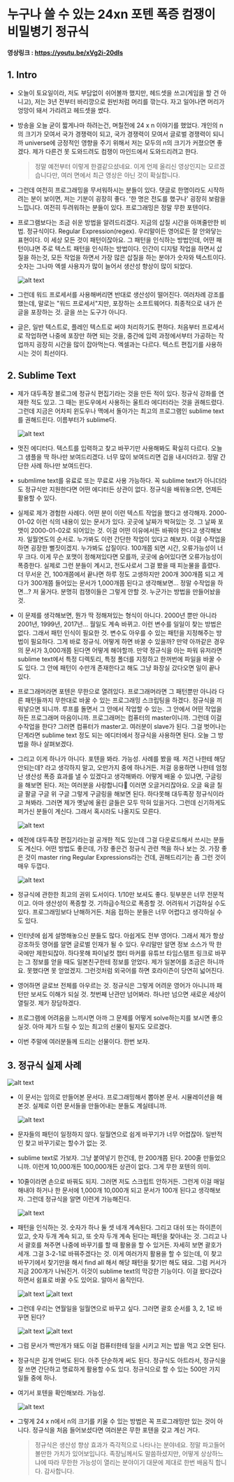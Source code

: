 # 누구나 쓸 수 있는 24xn 포텐 폭증 컴쟁이 비밀병기 정규식

**영상링크 : https://youtu.be/xVg2i-20dIs**

## 1. Intro

- 오늘이 토요일이라, 저도 부담없이 쉬어볼까 했지만, 헤드셋을 쓰고(게임을 할 건 아니고), 저는 3년 전부터 바리깡으로 원빈처럼 머리를 깎는다. 자고 일어나면 머리가 엉망이 돼서 가리려고 헤드셋을 썼다.

- 방송을 오늘 굳이 짧게나마 하려는건, 며칠전에 24 x n 이야기를 했었다. 개인의 n의 크기가 모여서 국가 경쟁력이 되고, 국가 경쟁력이 모여서 글로벌 경쟁력이 되니까 universe에 긍정적인 영향을 주기 위해서 저는 모두의 n의 크기가 커졌으면 좋겠다. 제가 다른건 못 도와드려도 컴쟁이 마인드에서 도와드리려고 한다. 

    > 정말 예전부터 이렇게 한결같으셨네요. 이게 언제 올리신 영상인지는 모르겠습니다만, 여러 면에서 최근 영상은 아닌 것이 확실합니다.

- 그런데 여전히 프로그래밍을 무서워하시는 분들이 있다. 댓글로 한명이라도 시작하려는 분이 보이면, 저는 기분이 굉장히 좋다. '한 명은 전도를 했구나' 굉장히 보람을 느낍니다. 여전히 두려워하는 분들이 있다. 프로그래밍은 정말 무한 포텐이다.

- 프로그램보다는 조금 쉬운 방법을 알려드리겠다. 지금의 삽질 시간을 아껴줄만한 비법. 정규식이다. Regular Expression(regex). 우리말이든 영어로든 잘 안와닿는 표현이다. 이 세상 모든 것이 패턴이잖아요. 그 패턴을 인식하는 방법인데, 어떤 패턴이냐면 주로 텍스트 패턴을 인식하는 방법이다. 인간이 디지털 작업을 하면서 삽질을 하는것, 모든 작업을 하면서 가장 많은 삽질을 하는 분야가 숫자와 텍스트이다. 숫자는 그나마 엑셀 사용자가 많이 늘어서 생산성 향상이 많이 되었다.

    ![alt text](Images/image-21.png)

- 그런데 워드 프로세서를 사용해버리면 반대로 생산성이 떨어진다. 여러차례 강조를 했는데, 말로는 "워드 프로세서"지만, 포장하는 소프트웨어다. 최종적으로 내가 쓴 글을 포장하는 것. 글을 쓰는 도구가 아니다.

- 글은, 일반 텍스트로, 플레인 텍스트로 써야 처리하기도 편하다. 처음부터 프로세서로 작업하면 나중에 포장만 하면 되는 것을, 중간에 입력 과정에서부터 가공하는 작업까지 굉장히 시간을 많이 잡아먹는다. 엑셀과는 다르다. 텍스트 편집기를 사용하시는 것이 최선이다.

## 2. Sublime Text

- 제가 대두족장 블로그에 정규식 편집기라는 것을 만든 적이 있다. 정규식 강좌를 연재한 적도 있고. 그 때는 윈도우에서 사용하는 울트라 에디터라는 것을 권해드렸다. 그런데 지금은 어차피 윈도우나 맥에서 돌아가는 최고의 프로그램인 sublime text를 권해드린다. 이름부터가 sublime다.

    ![alt text](Images/image-22.png)

- 멋진 에디터다. 텍스트를 입력하고 찾고 바꾸기만 사용해봐도 확실히 다르다. 오늘 그 샘플을 딱 하나만 보여드리겠다. 너무 많이 보여드리면 겁을 내시더라고. 정말 간단한 사례 하나만 보여드린다. 

- submlime text를 유료로 또는 무료로 사용 가능하다. 꼭 sublime text가 아니더라도 정규식만 지원한다면 어떤 에디터든 상관이 없다. 정규식을 배워놓으면, 언제든 활용할 수 있다. 

- 실제로 제가 경험한 사례다. 어떤 분이 이런 텍스트 작업을 했다고 생각해자. 2000-01-02 이런 식의 내용이 있는 문서가 있다. 곳곳에 날짜가 박혀있는 것. 그 날짜 포맷이 2000-01-02로 되어있는 것. 이걸 어떤 이유에서든 바꿔야 한다고 생각해보자. 일월연도의 순서로. 누가봐도 이런 간단한 작업이 있다고 해보자. 이걸 수작업을 하면 굉장한 뻘짓이겠지. 누가봐도 삽질이다. 100개쯤 되면 시간, 오류가능성이 너무 크다. 이게 무슨 포맷이 정해져있다면 모를까, 곳곳에 숨어있다면 오류가능성이 폭증한다. 실제로 그런 분들이 계시고, 전도사로서 그걸 봤을 때 피눈물을 흘렸다. 더 무서운 건, 100개쯤에서 끝나면 하루 정도 고생하지만 200개 300개쯤 되고 게다가 300개쯤 들어있는 문서가 1,000개쯤 된다고 생각해보면... 정말 수작업을 하면...? 저 울거다. 분명히 컴쟁이들은 그렇게 안할 것. 누군가는 방법을 만들어놨을 것. 

- 이 문제를 생각해보면, 뭔가 딱 정해져있는 형식이 아니다. 2000년 뿐만 아니라 2001년, 1999년, 2017년... 월일도 계속 바뀌고. 이런 변수를 일일이 찾는 방법은 없다. 그래서 패턴 인식이 필요한 것. 변수도 아우를 수 있는 패턴을 지정해주는 방법이 필요하다. 그게 바로 정규식. 어떻게 하면 바꿀 수 있을까? 만약 아까같은 경우의 문서가 3,000개쯤 된다면 어떻게 해야할까. 만약 정규식을 아는 파워 유저라면 sublime text에서 특정 디렉토리, 특정 폴더를 지정하고 한꺼번에 파일을 바꿀 수도 있다. 그 안에 패턴이 수만개 존재한다고 해도 그냥 화장실 갔다오면 일이 끝나 있다.

- 프로그래머라면 포텐은 무한으로 열려있다. 프로그래머라면 그 패턴뿐만 아니라 다른 패턴들까지 무한대로 바꿀 수 있는 프로그래밍 스크립팅을 하겠다. 정규식을 끼워넣으면 되니까. 루프를 돌면서 그 안에서 작업할 수 있는. 그 안에서 어떤 작업을 하든 프로그래머 마음이니까. 프로그래머는 컴퓨터의 master이니까. 그런데 이걸 수작업을 한다? 그러면 컴퓨터가 master고. 여러분이 slave가 된다. 그걸 벗어나는 단계라면 sublime text 정도 되는 에디터에서 정규식을 사용하면 된다. 오늘 그 방법을 하나 살펴보겠다. 

- 그리고 이게 하나가 아니다. 포텐을 봐라. 가능성. 사례를 봤을 때. 저건 나한테 해당안되는데? 라고 생각하지 말고, 오만가지 중에 하나거든. 저걸 응용하면 나한테 엄청난 생산성 폭증 효과를 낼 수 있겠다고 생각해봐라. 어떻게 배울 수 있냐면, 구글링을 해보면 된다. 저는 여러분을 사랑합니다🤣 이러면 오글거리잖아요. 오글 육글 칠글 팔글 구글 위 구글 그렇게 구글링을 해보면 된다. 하다못해 대두족장 정규식이라고 쳐봐라. 그러면 제가 옛날에 올린 글들은 모두 막혀 있을거다. 그런데 신기하게도 퍼가신 분들이 계신다. 그래서 혹시라도 나올지도 모른다. 

    ![alt text](Images/image-23.png)

- 예전에 대두족장 편집기라는걸 공개한 적도 있는데 그걸 다운로드해서 쓰시는 분들도 계신다. 어떤 방법도 좋은데, 가장 좋은건 정규식 관련 책을 하나 보는 것. 가장 좋은 것이 master ring Regular Expressions라는 건데, 권해드리기는 좀 그런 것이 매우 두껍다.

    ![alt text](Images/image-24.png)

- 정규식에 관한한 최고의 권위 도서이다. 1/10만 보셔도 좋다. 뒷부분은 너무 전문적이고. 아마 생산성이 폭증할 것. 기하급수적으로 폭증할 것. 어려워서 기겁하실 수도 있다. 프로그래밍보다 난해하거든. 처음 접하는 분들은 너무 어렵다고 생각하실 수도 있다. 

- 인터넷에 쉽게 설명해놓으신 분들도 많다. 아쉽게도 전부 영어다. 그래서 제가 항상 강조하듯 영어를 알면 글로벌 인재가 될 수 있다. 우리말만 알면 정보 소스가 딱 한국에만 제한되잖아. 하다못해 파이널컷 챕터 마커를 유튜브 타임스탬프 링크로 바꾸는 그 정보를 얻을 때도 일본친구한테 정보를 얻었다. 제가 일본어를 조금은 하니까요. 못했다면 못 얻었겠지. 그런것처럼 외국어를 하면 호라이즌이 당연히 넓어진다. 

- 영어하면 글로브 전체를 아우르는 것. 정규식은 그렇게 어려운 영어가 아니니까 패턴만 보셔도 이해가 되실 것. 첫번째 난관만 넘어봐라. 하나만 넘으면 새로운 세상이 열릴것. 제가 장담하겠다.

- 프로그램에 어려움을 느끼시면 아까 그 문제를 어떻게 solve하는지를 보시면 좋으실것. 아마 제가 드릴 수 있는 최고의 선물이 될지도 모르겠다. 

- 이번 주말에 여러분들께 드리는 선물이다. 한번 보자.

## 3. 정규식 실제 사례

![alt text](Images/image-25.png)

- 이 문서는 임의로 만들어본 문서다. 프로그래밍해서 뽑아본 문서. 시뮬레이션을 해본것. 실제로 이런 문서들을 만들어내는 분들도 계실테니까.

    ![alt text](Images/image-26.png)

- 문자들의 패턴이 일정하지 않다. 일월연으로 쉽게 바꾸기가 너무 어렵잖아. 일반적인 찾고 바꾸기로는 할수가 없는 것. 

- sublime text로 가보자. 그냥 붙여넣기 한건데, 한 200개쯤 된다. 200줄 만들었으니까. 이런게 10,000개든 100,000개든 상관이 없다. 그게 무한 포텐의 의미. 

- 10줄이라면 손으로 바꿔도 되지. 그러면 저도 스크립트 안하거든. 그런게 이걸 매일 해내야 하거나 한 문서에 1,000개 10,000개 되고 문서가 100개 된다고 생각해보자. 그런데 정규식을 알면 이런게 가능해진다. 

    ![alt text](Images/image-27.png)

- 패턴을 인식하는 것. 숫자가 하나 둘 셋 네개 계속된다. 그리고 대쉬 또는 하이픈이 있고, 숫자 두개 계속 되고, 또 숫자 두개 계속 된다는 패턴을 찾아내는 것. 그리고 나서 괄호를 쳐주면 나중에 바꾸기를 할 때 활용을 할 수 있거든. 자세히 보면 괄호가 세개. 그걸 3-2-1로 바꿔주겠다는 것. 이게 여러가지 활용을 할 수 있는데, 이 찾고 바꾸기에서 찾기만을 해서 find all 해서 해당 패턴을 찾기만 해도 돼요. 그럼 커서가 지금 200개가 나눠진거. 이것이 sublime text의 막강한 기능이다. 이걸 왔다갔다 하면서 쉼표로 바꿀 수도 있어요. 알아서 움직인다. 

    ![alt text](Images/image-28.png)
    ![alt text](Images/image-29.png)

- 그런데 우리는 연월일을 일월연으로 바꾸고 싶다. 그러면 괄호 순서를 3, 2, 1로 바꾸면 된다? 

    ![alt text](Images/image-30.png)
    ![alt text](Images/image-31.png)

- 그럼 문서가 백만개가 돼도 이걸 컴퓨터한테 일을 시키고 저는 밥을 먹고 오면 된다. 

- 정규식은 길게 안써도 된다. 아주 단순하게 써도 된다. 정규식도 아트라서, 정규식을 잘 쓰면 간단하고 명료하게 활용할 수도 있다. 정규식으로 할 수 있는 500만 가지 일들 중에 하나. 

- 여기서 포텐을 확인해보라. 가능성. 

    ![alt text](Images/image-32.png)

- 그렇게 24 x n에서 n의 크기를 키울 수 있는 방법은 꼭 프로그래밍만 있는 것이 아니다. 정규식을 처음 들어보셨다면 여러분은 무한 포텐을 갖고 계신 거다.

    > 정규식은 생산성 향상 효과가 즉각적으로 나타나는 분야네요. 정말 파고들어 볼만한 가치가 있어보입니다. 족장님께서도 말씀하셨지만, 어떻게 상상하느냐에 따라 무한한 가능성이 열리는 분야이기 대문에 제대로 한번 배움직 합니다. 감사합니다.